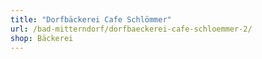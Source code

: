 ```yaml
---
title: "Dorfbäckerei Cafe Schlömmer"
url: /bad-mitterndorf/dorfbaeckerei-cafe-schloemmer-2/
shop: Bäckerei
---
```

